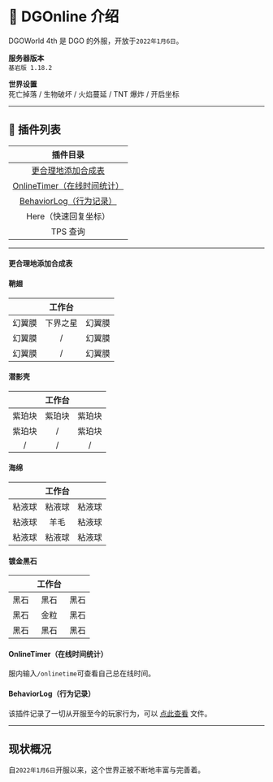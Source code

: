 <!-- information/DGOnline/4th -->

# 📃 DGOnline 介绍

DGOWorld 4th 是 DGO 的外服，开放于`2022年1月6日`。

**服务器版本** <br/>
`基岩版 1.18.2`

**世界设置** <br/>
死亡掉落 / 生物破坏 / 火焰蔓延 / TNT 爆炸 / 开启坐标

---

## 🔌 插件列表

|                                        插件目录                                        |
| :------------------------------------------------------------------------------------: |
|          [更合理地添加合成表](information/DGOnline/4th?id=更合理地添加合成表)          |
| [OnlineTimer（在线时间统计）](information/DGOnline/4th?id=onlinetimer（在线时间统计）) |
|     [BehaviorLog（行为记录）](information/DGOnline/4th?id=behaviorlog（行为记录）)     |
|                                  Here（快速回复坐标）                                  |
|                                        TPS 查询                                        |

---

#### 更合理地添加合成表

<!-- tabs:start -->

#### **鞘翅**

|        |  工作台  |        |
| :----: | :------: | :----: |
| 幻翼膜 | 下界之星 | 幻翼膜 |
| 幻翼膜 |    /     | 幻翼膜 |
| 幻翼膜 |    /     | 幻翼膜 |

#### **潜影壳**

|        | 工作台 |        |
| :----: | :----: | :----: |
| 紫珀块 | 紫珀块 | 紫珀块 |
| 紫珀块 |   /    | 紫珀块 |
|   /    |   /    |   /    |

#### **海绵**

|        | 工作台 |        |
| :----: | :----: | :----: |
| 粘液球 | 粘液球 | 粘液球 |
| 粘液球 |  羊毛  | 粘液球 |
| 粘液球 | 粘液球 | 粘液球 |

#### **镀金黑石**

|      | 工作台 |      |
| :--: | :----: | :--: |
| 黑石 |  黑石  | 黑石 |
| 黑石 |  金粒  | 黑石 |
| 黑石 |  黑石  | 黑石 |

<!-- tabs:end -->

#### OnlineTimer（在线时间统计）

服内输入`/onlinetime`可查看自己总在线时间。

#### BehaviorLog（行为记录）

该插件记录了一切从开服至今的玩家行为，可以 [点此查看](http://cloud.dgo.world:9798/shareview?code=dgonline-logs#/logs?a=1) 文件。

---

## 现状概况

自`2022年1月6日`开服以来，这个世界正被不断地丰富与完善着。<br/>

<!-- 如今有着无数繁复而密集的建筑群，也有着许多未曾被发现的古老建筑。 -->
